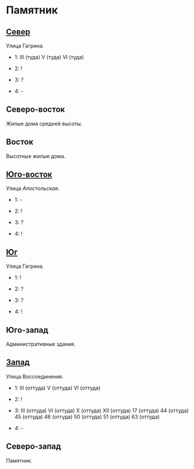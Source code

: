 # Памятник

## [Север](./520090.md)

Улица Гагрина.

* 1:    III (туда)      V (туда)        VI (туда)
* 2:    !

* 3:    ?
* 4:    -

## Северо-восток

Жилые дома средней высоты.

## Восток

Высотные жилые дома.

## [Юго-восток](./530120.md)

Улица *Апостольская*.

* 1:    -
* 2:    !

* 3:    ?
* 4:    !

## [Юг](./520105.md)

Улица Гагрина.

* 1:    !
* 2:    ?

* 3:    ?
* 4:    !

## Юго-запад

Административные здания.

## [Запад](./500100.md)

Улица Воссоединения.

* 1:    III (оттуда)    V (оттуда)      VI (оттуда)
* 2:    !

* 3:    III (оттуда)    VI (оттуда) X (оттуда)  XII (оттуда)
        17 (оттуда) 44 (оттуда) 45 (оттуда) 46 (оттуда) 50 (оттуда) 51 (оттуда) 63 (оттуда)
* 4:    -

## Северо-запад

Памятник.
